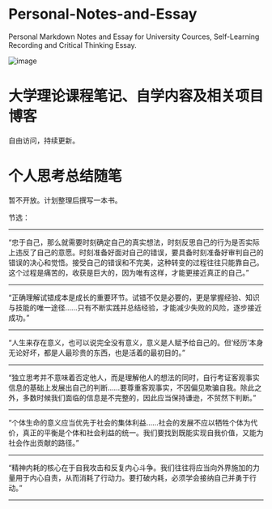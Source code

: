 # Personal-Notes-and-Essay
 Personal Markdown Notes and Essay for University Cources, Self-Learning Recording and Critical Thinking Essay.

![image](https://github.com/user-attachments/assets/0cad92c2-4c79-4203-b0a5-a676f5e44d34)

# 大学理论课程笔记、自学内容及相关项目博客

自由访问，持续更新。

# 个人思考总结随笔

暂不开放。计划整理后撰写一本书。

节选：

***

“忠于自己，那么就需要时刻确定自己的真实想法，时刻反思自己的行为是否实际上违反了自己的意愿。时刻准备好面对自己的错误，要具备时刻准备好审判自己的错误的决心和觉悟。接受自己的错误和不完美，这种转变的过程往往只能靠自己。这个过程是痛苦的，收获是巨大的，因为唯有这样，才能更接近真正的自己。”

***

“正确理解试错成本是成长的重要环节。试错不仅是必要的，更是掌握经验、知识与技能的唯一途径……只有不断实践并总结经验，才能减少失败的风险，逐步接近成功。”

***

“人生来存在意义，也可以说完全没有意义，意义是人赋予给自己的。但‘经历’本身无论好坏，都是人最珍贵的东西，也是活着的最初目的。”

***

“独立思考并不意味着否定他人，而是理解他人的想法的同时，自行考证客观事实信息的基础上发展出自己的判断……要尊重客观事实，不因偏见欺骗自我。除此之外，多数时候我们面临的信息是不完整的，因此应当保持谦逊，不贸然下判断。”

***

“个体生命的意义应当优先于社会的集体利益……社会的发展不应以牺牲个体为代价，真正的平衡是个体和社会利益的统一。我们要找到既能实现自我价值，又能为社会作出贡献的路径。”

***

“精神内耗的核心在于自我攻击和反复内心斗争。我们往往将应当向外界施加的力量用于内心自责，从而消耗了行动力。要打破内耗，必须学会接纳自己并勇于行动。”

***
